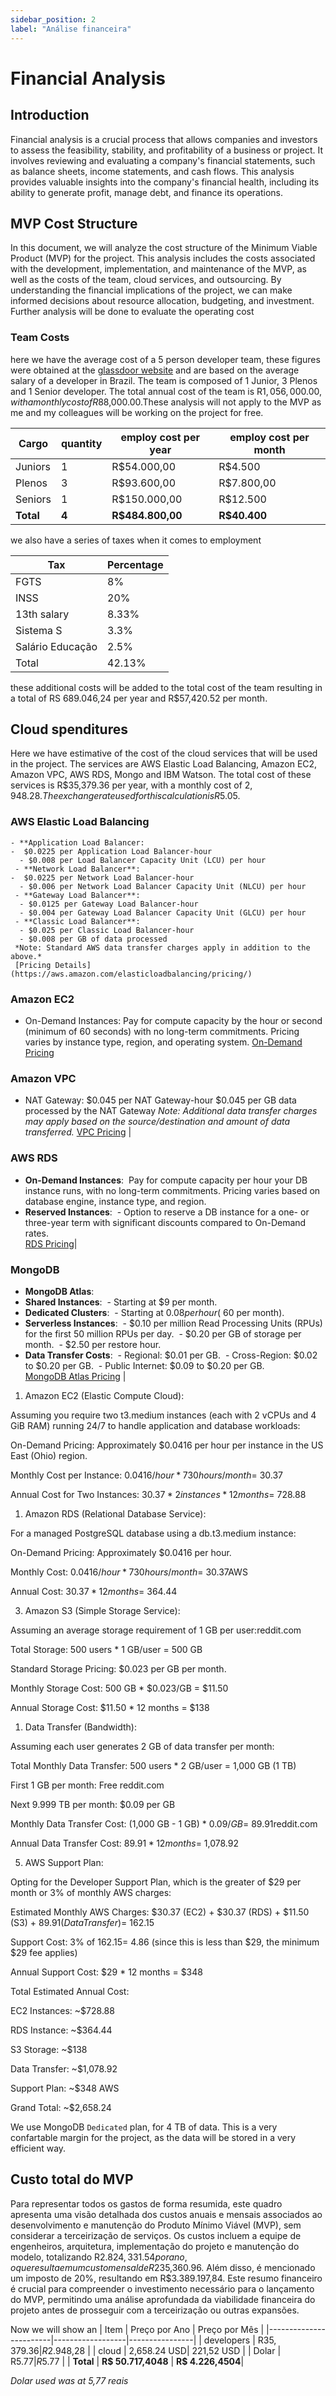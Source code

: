 ```yaml
---
sidebar_position: 2
label: "Análise financeira"
---
```


# Financial Analysis

## Introduction

Financial analysis is a crucial process that allows companies and investors to assess the feasibility, stability, and profitability of a business or project. It involves reviewing and evaluating a company's financial statements, such as balance sheets, income statements, and cash flows. This analysis provides valuable insights into the company's financial health, including its ability to generate profit, manage debt, and finance its operations.

## MVP Cost Structure

In this document, we will analyze the cost structure of the Minimum Viable Product (MVP) for the project. This analysis includes the costs associated with the development, implementation, and maintenance of the MVP, as well as the costs of the team, cloud services, and outsourcing. By understanding the financial implications of the project, we can make informed decisions about resource allocation, budgeting, and investment. Further analysis will be done to evaluate the operating cost

### Team Costs

here we have the average cost of a 5 person developer team, these figures were obtained at the [glassdoor website](https://www.glassdoor.com.br/Sal%C3%A1rios/index.htm) and are based on the average salary of a developer in Brazil. The team is composed of 1 Junior, 3 Plenos and 1 Senior developer. The total annual cost of the team is R$1,056,000.00, with a monthly cost of R$88,000.00.These analysis will not apply to the MVP as me and my colleagues will be working on the project for free.

| Cargo     | quantity | employ cost per year   | employ cost per month |
|-----------|------------|----------------|--------------|
| Juniors   | 1          | R$54.000,00    | R$4.500    |
| Plenos    | 3          | R$93.600,00   | R$7.800,00  |
| Seniors   | 1          | R$150.000,00   | R$12.500   |
| **Total** | **4**      | **R$484.800,00** | **R$40.400** |

we also have a series of taxes when it comes to employment

| Tax | Percentage  | 
|-----|-------------|
| FGTS | 8%         |
| INSS | 20%        |
| 13th salary | 8.33% |
| Sistema S | 3.3%    |
| Salário Educação | 2.5% |
| Total | 42.13%    |

these additional costs will be added to the total cost of the team resulting in a total of RS 689.046,24 per year and R$57,420.52 per month.
## Cloud spenditures
Here we have  estimative of the cost of the cloud services that will be used in the project. The services are AWS Elastic Load Balancing, Amazon EC2, Amazon VPC, AWS RDS, Mongo and IBM Watson. The total cost of these services is R$35,379.36 per year, with a monthly cost of $2,948.28. The exchange rate used for this calculation is R$5.05.



 ### AWS Elastic Load Balancing  
    - **Application Load Balancer: 
    -  $0.0225 per Application Load Balancer-hour 
      - $0.008 per Load Balancer Capacity Unit (LCU) per hour 
     - **Network Load Balancer**: 
    -  $0.0225 per Network Load Balancer-hour 
      - $0.006 per Network Load Balancer Capacity Unit (NLCU) per hour 
     - **Gateway Load Balancer**: 
      - $0.0125 per Gateway Load Balancer-hour 
      - $0.004 per Gateway Load Balancer Capacity Unit (GLCU) per hour 
     - **Classic Load Balancer**: 
      - $0.025 per Classic Load Balancer-hour 
      - $0.008 per GB of data processed 
     *Note: Standard AWS data transfer charges apply in addition to the above.* 
     [Pricing Details](https://aws.amazon.com/elasticloadbalancing/pricing/) 

### Amazon EC2 
- On-Demand Instances: 
  Pay for compute capacity by the hour or second (minimum of 60 seconds) with no long-term commitments. 
  Pricing varies by instance type, region, and operating system. 
 [On-Demand Pricing](https://aws.amazon.com/ec2/pricing/on-demand/)

### Amazon VPC  
- NAT Gateway: 
  $0.045 per NAT Gateway-hour 
  $0.045 per GB data processed by the NAT Gateway 
 *Note: Additional data transfer charges may apply based on the source/destination and amount of data transferred.* 
 [VPC Pricing](https://aws.amazon.com/vpc/pricing/)                                                                                                                                                                                                                                  |
### **AWS RDS** 
 - **On-Demand Instances**: 
  Pay for compute capacity per hour your DB instance runs, with no long-term commitments. 
  Pricing varies based on database engine, instance type, and region. 
 - **Reserved Instances**: 
  - Option to reserve a DB instance for a one- or three-year term with significant discounts compared to On-Demand rates. <br/> [RDS Pricing](https://aws.amazon.com/rds/pricing/)|

### **MongoDB** 
 - **MongoDB Atlas**:
 - **Shared Instances**:
   - Starting at $9 per month.
 - **Dedicated Clusters**:
   - Starting at $0.08 per hour (~$60 per month).
 - **Serverless Instances**:
   - $0.10 per million Read Processing Units (RPUs) for the first 50 million RPUs per day.
   - $0.20 per GB of storage per month.
   - $2.50 per restore hour.
 - **Data Transfer Costs**:
   - Regional: $0.01 per GB.
   - Cross-Region: $0.02 to $0.20 per GB.
   - Public Internet: $0.09 to $0.20 per GB. <br/> [MongoDB Atlas Pricing](https://www.mongodb.com/pricing) |

1. Amazon EC2 (Elastic Compute Cloud):

Assuming you require two t3.medium instances (each with 2 vCPUs and 4 GiB RAM) running 24/7 to handle application and database workloads:​

On-Demand Pricing: Approximately $0.0416 per hour per instance in the US East (Ohio) region.​

Monthly Cost per Instance: $0.0416/hour * 730 hours/month = ~$30.37​

Annual Cost for Two Instances: $30.37 * 2 instances * 12 months = ~$728.88​

1. Amazon RDS (Relational Database Service):

For a managed PostgreSQL database using a db.t3.medium instance:​

On-Demand Pricing: Approximately $0.0416 per hour.​

Monthly Cost: $0.0416/hour * 730 hours/month = ~$30.37​
AWS

Annual Cost: $30.37 * 12 months = ~$364.44​

3. Amazon S3 (Simple Storage Service):

Assuming an average storage requirement of 1 GB per user:​
reddit.com

Total Storage: 500 users * 1 GB/user = 500 GB​

Standard Storage Pricing: $0.023 per GB per month.​


Monthly Storage Cost: 500 GB * $0.023/GB = $11.50​

Annual Storage Cost: $11.50 * 12 months = $138​

1. Data Transfer (Bandwidth):

Assuming each user generates 2 GB of data transfer per month:​

Total Monthly Data Transfer: 500 users * 2 GB/user = 1,000 GB (1 TB)​

First 1 GB per month: Free​
reddit.com

Next 9.999 TB per month: $0.09 per GB​

Monthly Data Transfer Cost: (1,000 GB - 1 GB) * $0.09/GB = ~$89.91​
reddit.com

Annual Data Transfer Cost: $89.91 * 12 months = ~$1,078.92​

5. AWS Support Plan:

Opting for the Developer Support Plan, which is the greater of $29 per month or 3% of monthly AWS charges:​

Estimated Monthly AWS Charges: $30.37 (EC2) + $30.37 (RDS) + $11.50 (S3) + $89.91 (Data Transfer) = ~$162.15​

Support Cost: 3% of $162.15 = ~$4.86 (since this is less than $29, the minimum $29 fee applies)​

Annual Support Cost: $29 * 12 months = $348​

Total Estimated Annual Cost:

EC2 Instances: ~$728.88​

RDS Instance: ~$364.44​

S3 Storage: ~$138​

Data Transfer: ~$1,078.92​

Support Plan: ~$348​
AWS

Grand Total: ~$2,658.24

We use MongoDB `Dedicated` plan, for 4 TB of data. This is a very confartable margin for the project, as the data will be stored in a very efficient way. 

## Custo total do MVP

Para representar todos os gastos de forma resumida, este quadro apresenta uma visão detalhada dos custos anuais e mensais associados ao desenvolvimento e manutenção do Produto Mínimo Viável (MVP), sem considerar a terceirização de serviços. Os custos incluem a equipe de engenheiros, arquitetura, implementação do projeto e manutenção do modelo, totalizando R$2.824,331.54 por ano, o que resulta em um custo mensal de R$235,360.96. Além disso, é mencionado um imposto de 20%, resultando em R$3.389.197,84. Este resumo financeiro é crucial para compreender o investimento necessário para o lançamento do MVP, permitindo uma análise aprofundada da viabilidade financeira do projeto antes de prosseguir com a terceirização ou outras expansões.


Now we will show an 
| Item                   | Preço por Ano    | Preço por Mês  |
|------------------------|------------------|----------------|
| developers  | R$35,379.36   | R$2.948,28    |
| cloud | 2,658.24 USD|  221,52 USD     |
| Dolar | R$5.77 | R$5.77 |
| **Total**     | **R$ 50.717,4048** | **R$ 4.226,4504**|


*Dolar used was at 5,77 reais*
